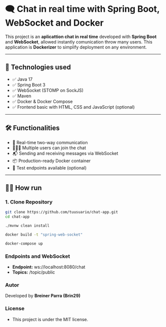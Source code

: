 # 🗨️ Chat in real time with Spring Boot, WebSocket and Docker

This project is an **aplicattion chat in real time** developed with **Spring Boot** and **WebSocket**, allowed instantly comunication throw many users. This application is **Dockerizer** to simplify deployment on any environment.

---

## 🚀 Technologies used

- ✅ Java 17
- ✅ Spring Boot 3
- ✅ WebSocket (STOMP on SockJS)
- ✅ Maven
- ✅ Docker & Docker Compose
- ✅ Frontend basic with HTML, CSS and JavaScript (optional)

---

## 🛠️ Functionalities

- 🔄 Real-time two-way communication
- 🧑‍🤝‍🧑 Multiple users can join the chat
- 📬 Sending and receiving messages via WebSocket
- 📦 Production-ready Docker container
- 🧪 Test endpoints available (optional)

---

## 🧑‍💻 How run

### 1. Clone Repository

```bash
git clone https://github.com/tuusuario/chat-app.git
cd chat-app

./mvnw clean install

docker build -t "spring-web-socket"

docker-compose up 
```

### Endpoints and WebSocket

- **Endpoint:**  ws://localhost:8080/chat
- **Topics:** /topic/public

### Autor
Developed by **Breiner Parra (Brin29)** 

### License

- This project is under the MIT license.